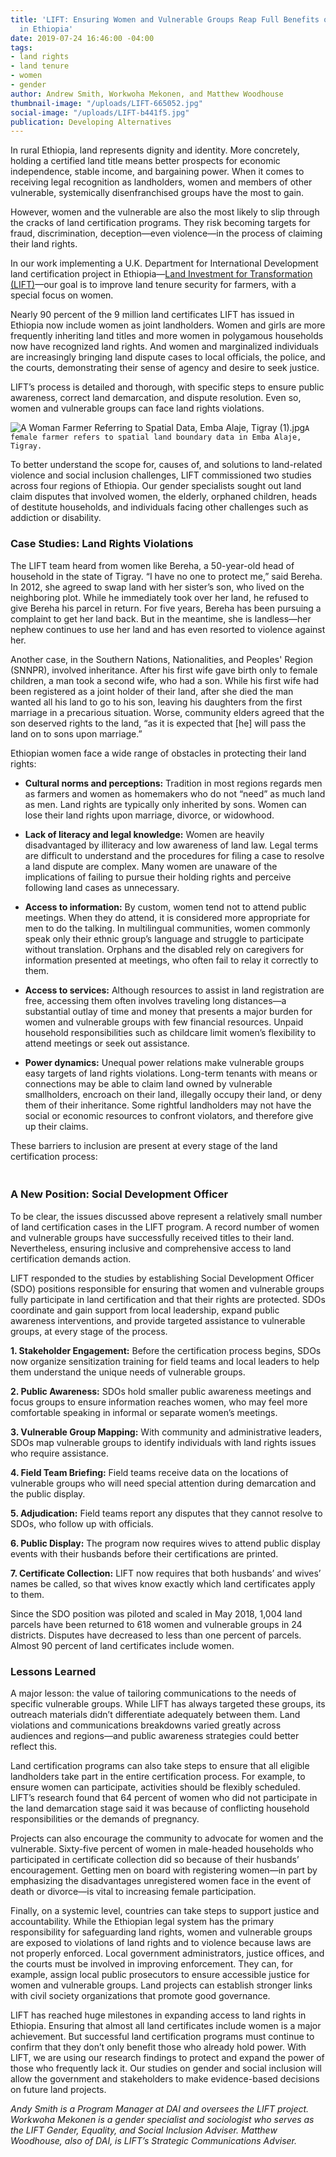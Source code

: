 ```yaml
---
title: 'LIFT: Ensuring Women and Vulnerable Groups Reap Full Benefits of Land Certification
  in Ethiopia'
date: 2019-07-24 16:46:00 -04:00
tags:
- land rights
- land tenure
- women
- gender
author: Andrew Smith, Workwoha Mekonen, and Matthew Woodhouse
thumbnail-image: "/uploads/LIFT-665052.jpg"
social-image: "/uploads/LIFT-b441f5.jpg"
publication: Developing Alternatives
---
```


In rural Ethiopia, land represents dignity and identity. More concretely, holding a certified land title means better prospects for economic independence, stable income, and bargaining power. When it comes to receiving legal recognition as landholders, women and members of other vulnerable, systemically disenfranchised groups have the most to gain.





However, women and the vulnerable are also the most likely to slip through the cracks of land certification programs. They risk becoming targets for fraud, discrimination, deception—even violence—in the process of claiming their land rights.

In our work implementing a U.K. Department for International Development land certification project in Ethiopia—[Land Investment for Transformation (LIFT)](https://www.dai.com/our-work/projects/ethiopia-land-investment-transformation-lift)—our goal is to improve land tenure security for farmers, with a special focus on women.

Nearly 90 percent of the 9 million land certificates LIFT has issued in Ethiopia now include women as joint landholders. Women and girls are more frequently inheriting land titles and more women in polygamous households now have recognized land rights. And women and marginalized individuals are increasingly bringing land dispute cases to local officials, the police, and the courts, demonstrating their sense of agency and desire to seek justice.

LIFT’s process is detailed and thorough, with specific steps to ensure public awareness, correct land demarcation, and dispute resolution. Even so, women and vulnerable groups can face land rights violations.

![A Woman Farmer  Referring  to  Spatial Data, Emba Alaje, Tigray (1).jpg](/uploads/A%20Woman%20Farmer%20%20Referring%20%20to%20%20Spatial%20Data,%20Emba%20Alaje,%20Tigray%20(1).jpg)`A female farmer refers to spatial land boundary data in Emba Alaje, Tigray.`

To better understand the scope for, causes of, and solutions to land-related violence and social inclusion challenges, LIFT commissioned two studies across four regions of Ethiopia. Our gender specialists sought out land claim disputes that involved women, the elderly, orphaned children, heads of destitute households, and individuals facing other challenges such as addiction or disability.

### Case Studies: Land Rights Violations

The LIFT team heard from women like Bereha, a 50-year-old head of household in the state of Tigray. “I have no one to protect me,” said Bereha. In 2012, she agreed to swap land with her sister’s son, who lived on the neighboring plot. While he immediately took over her land, he refused to give Bereha his parcel in return. For five years, Bereha has been pursuing a complaint to get her land back. But in the meantime, she is landless—her nephew continues to use her land and has even resorted to violence against her.

Another case, in the Southern Nations, Nationalities, and Peoples' Region (SNNPR), involved inheritance. After his first wife gave birth only to female children, a man took a second wife, who had a son. While his first wife had been registered as a joint holder of their land, after she died the man wanted all his land to go to his son, leaving his daughters from the first marriage in a precarious situation. Worse, community elders agreed that the son deserved rights to the land, “as it is expected that \[he\] will pass the land on to sons upon marriage.”

Ethiopian women face a wide range of obstacles in protecting their land rights:

* **Cultural norms and perceptions:** Tradition in most regions regards men as farmers and women as homemakers who do not “need” as much land as men. Land rights are typically only inherited by sons. Women can lose their land rights upon marriage, divorce, or widowhood.

* **Lack of literacy and legal knowledge:** Women are heavily disadvantaged by illiteracy and low awareness of land law. Legal terms are difficult to understand and the procedures for filing a case to resolve a land dispute are complex. Many women are unaware of the implications of failing to pursue their holding rights and perceive following land cases as unnecessary.

* **Access to information:** By custom, women tend not to attend public meetings. When they do attend, it is considered more appropriate for men to do the talking. In multilingual communities, women commonly speak only their ethnic group’s language and struggle to participate without translation. Orphans and the disabled rely on caregivers for information presented at meetings, who often fail to relay it correctly to them.

* **Access to services:** Although resources to assist in land registration are free, accessing them often involves traveling long distances—a substantial outlay of time and money that presents a major burden for women and vulnerable groups with few financial resources.  Unpaid household responsibilities such as childcare limit women’s flexibility to attend meetings or seek out assistance.

* **Power dynamics:** Unequal power relations make vulnerable groups easy targets of land rights violations. Long-term tenants with means or connections may be able to claim land owned by vulnerable smallholders, encroach on their land, illegally occupy their land, or deny them of their inheritance. Some rightful landholders may not have the social or economic resources to confront violators, and therefore give up their claims.

These barriers to inclusion are present at every stage of the land certification process:

<script src="//my.visme.co/visme.js"></script><div class="visme_d" data-url="9079vynk-ensuring-that-women-and-vulnerable-groups-reap-the-full-benefits-of-land-certification" data-w="800" data-h="1349" data-domain="my"></div><p style="width: 220px; font-family: Montserrat,serif; border-radius:3px; padding: 3px; font-size: 12px; color: #314152" ></p>

### A New Position: Social Development Officer

To be clear, the issues discussed above represent a relatively small number of land certification cases in the LIFT program. A record number of women and vulnerable groups have successfully received titles to their land. Nevertheless, ensuring inclusive and comprehensive access to land certification demands action.

LIFT responded to the studies by establishing Social Development Officer (SDO) positions responsible for ensuring that women and vulnerable groups fully participate in land certification and that their rights are protected. SDOs coordinate and gain support from local leadership, expand public awareness interventions, and provide targeted assistance to vulnerable groups, at every stage of the process.

**1. Stakeholder Engagement:** Before the certification process begins, SDOs now organize sensitization training for field teams and local leaders to help them understand the unique needs of vulnerable groups.

**2. Public Awareness:** SDOs hold smaller public awareness meetings and focus groups to ensure information reaches women, who may feel more comfortable speaking in informal or separate women’s meetings.

**3. Vulnerable Group Mapping:** With community and administrative leaders, SDOs map vulnerable groups to identify individuals with land rights issues who require assistance.

**4. Field Team Briefing:** Field teams receive data on the locations of vulnerable groups who will need special attention during demarcation and the public display.

**5. Adjudication:** Field teams report any disputes that they cannot resolve to SDOs, who follow up with officials.

**6. Public Display:** The program now requires wives to attend public display events with their husbands before their certifications are printed.

**7. Certificate Collection:** LIFT now requires that both husbands’ and wives’ names be called, so that wives know exactly which land certificates apply to them.

Since the SDO position was piloted and scaled in May 2018, 1,004 land parcels have been returned to 618 women and vulnerable groups in 24 districts. Disputes have decreased to less than one percent of parcels. Almost 90 percent of land certificates include women.

### Lessons Learned

A major lesson: the value of tailoring communications to the needs of specific vulnerable groups. While LIFT has always targeted these groups, its outreach materials didn’t differentiate adequately between them. Land violations and communications breakdowns varied greatly across audiences and regions—and public awareness strategies could better reflect this.

Land certification programs can also take steps to ensure that all eligible landholders take part in the entire certification process. For example, to ensure women can participate, activities should be flexibly scheduled. LIFT’s research found that 64 percent of women who did not participate in the land demarcation stage said it was because of conflicting household responsibilities or the demands of pregnancy.

Projects can also encourage the community to advocate for women and the vulnerable. Sixty-five percent of women in male-headed households who participated in certificate collection did so because of their husbands’ encouragement. Getting men on board with registering women—in part by emphasizing the disadvantages unregistered women face in the event of death or divorce—is vital to increasing female participation.

Finally, on a systemic level, countries can take steps to support justice and accountability. While the Ethiopian legal system has the primary responsibility for safeguarding land rights, women and vulnerable groups are exposed to violations of land rights and to violence because laws are not properly enforced. Local government administrators, justice offices, and the courts must be involved in improving enforcement. They can, for example, assign local public prosecutors to ensure accessible justice for women and vulnerable groups. Land projects can establish stronger links with civil society organizations that promote good governance.

LIFT has reached huge milestones in expanding access to land rights in Ethiopia. Ensuring that almost all land certificates include women is a major achievement. But successful land certification programs must continue to confirm that they don’t only benefit those who already hold power. With LIFT, we are using our research findings to protect and expand the power of those who frequently lack it. Our studies on gender and social inclusion will allow the government and stakeholders to make evidence-based decisions on future land projects.

*Andy Smith is a Program Manager at DAI and oversees the LIFT project. Workwoha Mekonen is a gender specialist and sociologist who serves as the LIFT Gender, Equality, and Social Inclusion Adviser. Matthew Woodhouse, also of DAI, is LIFT’s Strategic Communications Adviser.*
